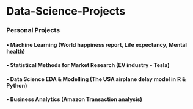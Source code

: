 # Data-Science-Projects

### Personal Projects
#### • Machine Learning (World happiness report, Life expectancy, Mental health)
#### • Statistical Methods for Market Research (EV industry - Tesla)
#### • Data Science EDA &amp; Modelling (The USA airplane delay model in R &amp; Python)
#### • Business Analytics (Amazon Transaction analysis)
